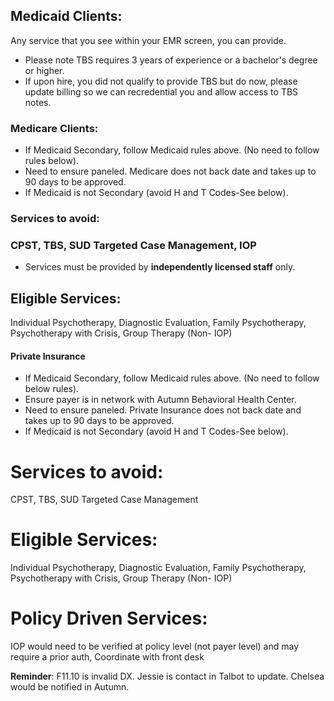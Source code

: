 ## **Medicaid Clients:**

Any service that you see within your EMR screen, you can provide.

- Please note TBS requires 3 years of experience or a bachelor's degree or higher.
- If upon hire, you did not qualify to provide TBS but do now, please update billing so we can recredential you and allow access to TBS notes.

### **Medicare Clients:**

- If Medicaid Secondary, follow Medicaid rules above. (No need to follow rules below).
- Need to ensure paneled. Medicare does not back date and takes up to 90 days to be approved.
- If Medicaid is not Secondary (avoid H and T Codes-See below).

### **Services to avoid:**

### CPST, TBS, SUD Targeted Case Management, IOP

- Services must be provided by **independently licensed staff** only.

## **Eligible Services:**

Individual Psychotherapy, Diagnostic Evaluation, Family Psychotherapy, Psychotherapy with Crisis, Group Therapy (Non- IOP)

#### **Private Insurance**

- If Medicaid Secondary, follow Medicaid rules above. (No need to follow below rules).
- Ensure payer is in network with Autumn Behavioral Health Center.
- Need to ensure paneled. Private Insurance does not back date and takes up to 90 days to be approved.
- If Medicaid is not Secondary (avoid H and T Codes-See below).

# **Services to avoid:**

CPST, TBS, SUD Targeted Case Management

# **Eligible Services:**

Individual Psychotherapy, Diagnostic Evaluation, Family Psychotherapy, Psychotherapy with Crisis, Group Therapy (Non- IOP)

# **Policy Driven Services:**

IOP would need to be verified at policy level (not payer level) and may require a prior auth, Coordinate with front desk

**Reminder**: F11.10 is invalid DX. Jessie is contact in Talbot to update. Chelsea would be notified in Autumn.
